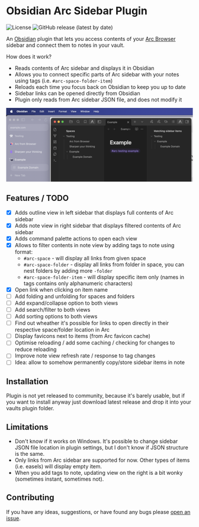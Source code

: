 # Obsidian Arc Sidebar Plugin

![License](https://img.shields.io/github/license/niczyja/obsidian-arc-sidebar)
![GitHub release (latest by date)](https://img.shields.io/github/v/release/niczyja/obsidian-arc-sidebar)

An [Obsidian](https://obsidian.md) plugin that lets you access contents of your [Arc Browser](https://arc.net) sidebar and connect them to notes in your vault.

How does it work?
- Reads contents of Arc sidebar and displays it in Obsidian
- Allows you to connect specific parts of Arc sidebar with your notes using tags (i.e. `#arc-space-folder-item`)
- Reloads each time you focus back on Obsidian to keep you up to date
- Sidebar links can be opened directly from Obsidian
- Plugin only reads from Arc sidebar JSON file, and does not modify it

![Showcase screenshot](./showcase.png)

Features / TODO
-

- [x] Adds outline view in left sidebar that displays full contents of Arc sidebar
- [x] Adds note view in right sidebar that displays filtered contents of Arc sidebar
- [x] Adds command palette actions to open each view
- [x] Allows to filter contents in note view by adding tags to note using format:
  - `#arc-space` - will display all links from given space
  - `#arc-space-folder` - display all links from folder in space, you can nest folders by adding more `-folder`
  - `#arc-space-folder-item` - will display specific item only (names in tags contains only alphanumeric characters)
- [x] Open link when clicking on item name
- [ ] Add folding and unfolding for spaces and folders
- [ ] Add expand/collapse option to both views
- [ ] Add search/filter to both views
- [ ] Add sorting options to both views
- [ ] Find out wheather it's possible for links to open directly in their respective space/folder location in Arc
- [ ] Display favicons next to items (from Arc favicon cache)
- [ ] Optimise reloading / add some caching / checking for changes to reduce reloading
- [ ] Improve note view refresh rate / response to tag changes
- [ ] Idea: allow to somehow permanently copy/store sidebar items in note

Installation
-

Plugin is not yet released to community, because it's barely usable, but if you want to install anyway just download latest release and drop it into your vaults plugin folder.

Limitations
- 

- Don't know if it works on Windows. It's possible to change sidebar JSON file location in plugin settings, but I don't know if JSON structure is the same.
- Only links from Arc sidebar are supported for now. Other types of items (i.e. easels) will display empty item.
- When you add tags to note, updating view on the right is a bit wonky (sometimes instant, sometimes not).

Contributing
-

If you have any ideas, suggestions, or have found any bugs please [open an issue](https://github.com/niczyja/obsidian-arc-sidebar/issues).
